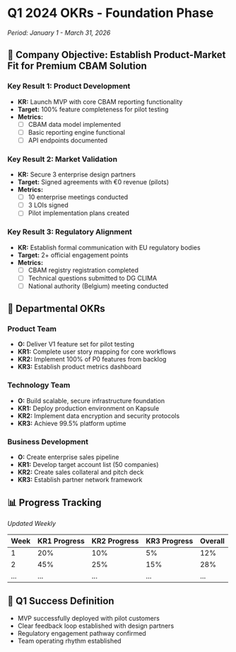 # Q1 2024 OKRs - Foundation Phase

*Period: January 1 - March 31, 2026*

## 🎯 Company Objective: Establish Product-Market Fit for Premium CBAM Solution

### Key Result 1: Product Development

- **KR:** Launch MVP with core CBAM reporting functionality
- **Target:** 100% feature completeness for pilot testing
- **Metrics:**
    - [ ] CBAM data model implemented
    - [ ] Basic reporting engine functional
    - [ ] API endpoints documented

### Key Result 2: Market Validation

- **KR:** Secure 3 enterprise design partners
- **Target:** Signed agreements with €0 revenue (pilots)
- **Metrics:**
    - [ ] 10 enterprise meetings conducted
    - [ ] 3 LOIs signed
    - [ ] Pilot implementation plans created

### Key Result 3: Regulatory Alignment

- **KR:** Establish formal communication with EU regulatory bodies
- **Target:** 2+ official engagement points
- **Metrics:**
    - [ ] CBAM registry registration completed
    - [ ] Technical questions submitted to DG CLIMA
    - [ ] National authority (Belgium) meeting conducted

## 🔧 Departmental OKRs

### Product Team

- **O:** Deliver V1 feature set for pilot testing
- **KR1:** Complete user story mapping for core workflows
- **KR2:** Implement 100% of P0 features from backlog
- **KR3:** Establish product metrics dashboard

### Technology Team

- **O:** Build scalable, secure infrastructure foundation
- **KR1:** Deploy production environment on Kapsule
- **KR2:** Implement data encryption and security protocols
- **KR3:** Achieve 99.5% platform uptime

### Business Development

- **O:** Create enterprise sales pipeline
- **KR1:** Develop target account list (50 companies)
- **KR2:** Create sales collateral and pitch deck
- **KR3:** Establish partner network framework

## 📊 Progress Tracking

*Updated Weekly*

| Week | KR1 Progress | KR2 Progress | KR3 Progress | Overall |
|------|--------------|--------------|--------------|---------|
| 1    | 20%          | 10%          | 5%           | 12%     |
| 2    | 45%          | 25%          | 15%          | 28%     |
| ...  | ...          | ...          | ...          | ...     |

## 🎉 Q1 Success Definition

- MVP successfully deployed with pilot customers
- Clear feedback loop established with design partners
- Regulatory engagement pathway confirmed
- Team operating rhythm established